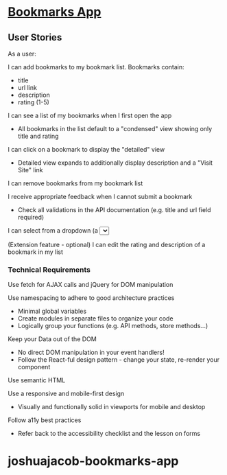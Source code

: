 # [Bookmarks App](https://thinkful-ei-unicorn.github.io/joshua-jacob-bookmarks-app/)



## User Stories
As a user:

I can add bookmarks to my bookmark list. Bookmarks contain:

  - title
  - url link
  - description
  - rating (1-5)
  
  
  
I can see a list of my bookmarks when I first open the app

  - All bookmarks in the list default to a "condensed" view showing only title and rating

I can click on a bookmark to display the "detailed" view

  - Detailed view expands to additionally display description and a "Visit Site" link

I can remove bookmarks from my bookmark list

I receive appropriate feedback when I cannot submit a bookmark

  - Check all validations in the API documentation (e.g. title and url field required)
  

I can select from a dropdown (a <select> element) a "minimum rating" to filter the list by all bookmarks rated at or above the chosen selection

(Extension feature - optional) I can edit the rating and description of a bookmark in my list

### Technical Requirements

Use fetch for AJAX calls and jQuery for DOM manipulation

Use namespacing to adhere to good architecture practices

  - Minimal global variables
  - Create modules in separate files to organize your code
  - Logically group your functions (e.g. API methods, store methods...)
  
   
 Keep your Data out of the DOM

  - No direct DOM manipulation in your event handlers!
  - Follow the React-ful design pattern - change your state, re-render your component
  
Use semantic HTML


Use a responsive and mobile-first design

  - Visually and functionally solid in viewports for mobile and desktop
  

Follow a11y best practices

  - Refer back to the accessibility checklist and the lesson on forms
# joshuajacob-bookmarks-app
